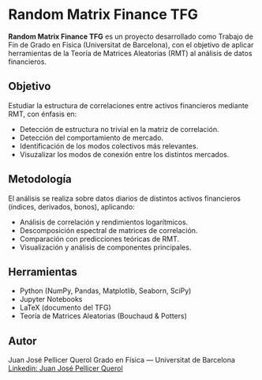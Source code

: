 # Random Matrix Finance TFG

**Random Matrix Finance TFG** es un proyecto desarrollado como Trabajo de Fin de Grado en Física (Universitat de Barcelona), con el objetivo de aplicar herramientas de la Teoría de Matrices Aleatorias (RMT) al análisis de datos financieros.

## Objetivo

Estudiar la estructura de correlaciones entre activos financieros mediante RMT, con énfasis en:

- Detección de estructura no trivial en la matriz de correlación.
- Detección del comportamiento de mercado.
- Identificación de los modos colectivos más relevantes.
- Visuzalizar los modos de conexión entre los distintos mercados.

## Metodología

El análisis se realiza sobre datos diarios de distintos activos financieros (índices, derivados, bonos), aplicando:

- Análisis de correlación y rendimientos logarítmicos.
- Descomposición espectral de matrices de correlación.
- Comparación con predicciones teóricas de RMT.
- Visualización y análisis de componentes principales.

## Herramientas

- Python (NumPy, Pandas, Matplotlib, Seaborn, SciPy)
- Jupyter Notebooks
- LaTeX (documento del TFG)
- Teoría de Matrices Aleatorias (Bouchaud & Potters)


## Autor

Juan José Pellicer Querol
Grado en Física — Universitat de Barcelona  
[Linkedin: Juan José Pellicer Querol](https://www.linkedin.com/in/juan-jose-pellicer-querol/)
